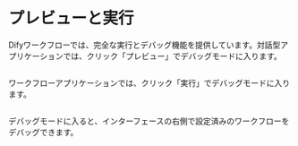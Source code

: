 # プレビューと実行

Difyワークフローでは、完全な実行とデバッグ機能を提供しています。対話型アプリケーションでは、クリック「プレビュー」でデバッグモードに入ります。

<figure><img src="https://assets-docs.dify.ai/img/jp/debug-and-preview/e6e08873be2aa00d56d5cdfb59819747.webp" alt=""><figcaption></figcaption></figure>

ワークフローアプリケーションでは、クリック「実行」でデバッグモードに入ります。

<figure><img src="https://assets-docs.dify.ai/img/jp/debug-and-preview/59f69eaf687ac60085726854fd381326.webp" alt=""><figcaption></figcaption></figure>

デバッグモードに入ると、インターフェースの右側で設定済みのワークフローをデバッグできます。

<figure><img src="https://assets-docs.dify.ai/img/jp/debug-and-preview/e5be4983c692918b3e764826def2a04c.webp" alt=""><figcaption></figcaption></figure>